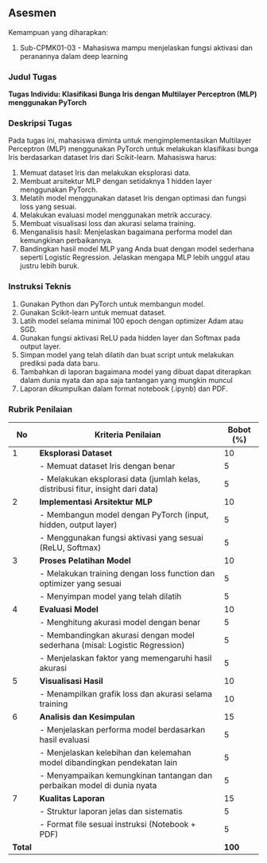 ## Asesmen
Kemampuan yang diharapkan:
1. Sub-CPMK01-03 - Mahasiswa mampu menjelaskan fungsi aktivasi dan peranannya dalam deep learning

### Judul Tugas
**Tugas Individu: Klasifikasi Bunga Iris dengan Multilayer Perceptron (MLP) menggunakan PyTorch**

### Deskripsi Tugas
Pada tugas ini, mahasiswa diminta untuk mengimplementasikan Multilayer Perceptron (MLP) menggunakan PyTorch untuk melakukan klasifikasi bunga Iris berdasarkan dataset Iris dari Scikit-learn. Mahasiswa harus:

1. Memuat dataset Iris dan melakukan eksplorasi data.
2. Membuat arsitektur MLP dengan setidaknya 1 hidden layer menggunakan PyTorch.
3. Melatih model menggunakan dataset Iris dengan optimasi dan fungsi loss yang sesuai.
4. Melakukan evaluasi model menggunakan metrik accuracy.
5. Membuat visualisasi loss dan akurasi selama training.
6. Menganalisis hasil: Menjelaskan bagaimana performa model dan kemungkinan perbaikannya.
7. Bandingkan hasil model MLP yang Anda buat dengan model sederhana seperti Logistic Regression. Jelaskan mengapa MLP lebih unggul atau justru lebih buruk.

### Instruksi Teknis
1. Gunakan Python dan PyTorch untuk membangun model.
2. Gunakan Scikit-learn untuk memuat dataset.
3. Latih model selama minimal 100 epoch dengan optimizer Adam atau SGD.
4. Gunakan fungsi aktivasi ReLU pada hidden layer dan Softmax pada output layer.
5. Simpan model yang telah dilatih dan buat script untuk melakukan prediksi pada data baru.
6. Tambahkan di laporan bagaimana model yang dibuat dapat diterapkan dalam dunia nyata dan apa saja tantangan yang mungkin muncul
7. Laporan dikumpulkan dalam format notebook (.ipynb) dan PDF.

### Rubrik Penilaian

| No | Kriteria Penilaian | Bobot (%) |
|----|--------------------|-----------|
| 1  | **Eksplorasi Dataset** | 10 |
|    | - Memuat dataset Iris dengan benar | 5 |
|    | - Melakukan eksplorasi data (jumlah kelas, distribusi fitur, insight dari data) | 5 |
| 2  | **Implementasi Arsitektur MLP** | 10 |
|    | - Membangun model dengan PyTorch (input, hidden, output layer) | 5 |
|    | - Menggunakan fungsi aktivasi yang sesuai (ReLU, Softmax) | 5 |
| 3  | **Proses Pelatihan Model** | 10 |
|    | - Melakukan training dengan loss function dan optimizer yang sesuai | 5 |
|    | - Menyimpan model yang telah dilatih | 5 |
| 4  | **Evaluasi Model** | 10 |
|    | - Menghitung akurasi model dengan benar | 5 |
|    | - Membandingkan akurasi dengan model sederhana (misal: Logistic Regression) | 5 |
|    | - Menjelaskan faktor yang memengaruhi hasil akurasi | 5 |
| 5  | **Visualisasi Hasil** | 10 |
|    | - Menampilkan grafik loss dan akurasi selama training | 10 |
| 6  | **Analisis dan Kesimpulan** | 15 |
|    | - Menjelaskan performa model berdasarkan hasil evaluasi | 5 |
|    | - Menjelaskan kelebihan dan kelemahan model dibandingkan pendekatan lain | 5 |
|    | - Menyampaikan kemungkinan tantangan dan perbaikan model di dunia nyata | 5 |
| 7  | **Kualitas Laporan** | 15 |
|    | - Struktur laporan jelas dan sistematis | 5 |
|    | - Format file sesuai instruksi (Notebook + PDF) | 5 |
| **Total** |  | **100** |

